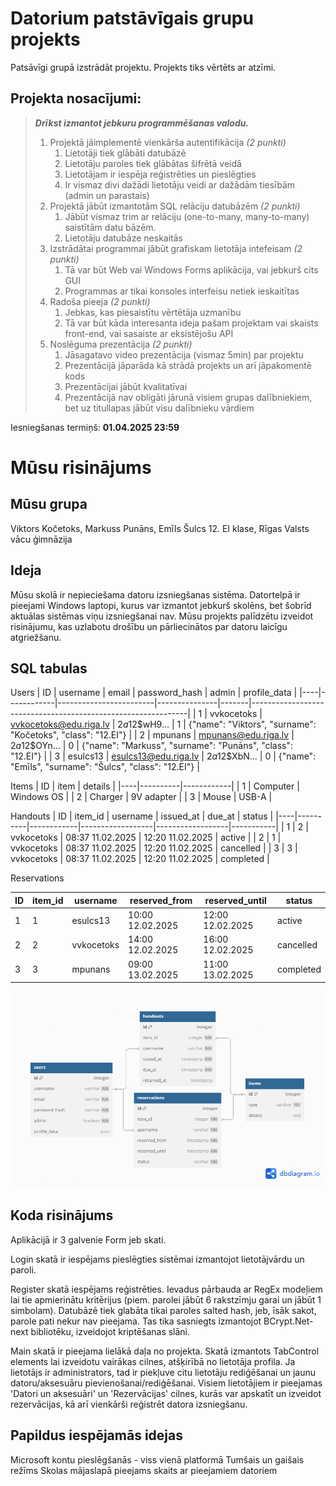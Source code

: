 # Datorium patstāvīgais grupu projekts
Patsāvīgi grupā izstrādāt projektu. Projekts tiks vērtēts ar atzīmi.

## Projekta nosacījumi:
> ***Drīkst izmantot jebkuru programmēšanas valodu.***
> 1. Projektā jāimplementē vienkārša autentifikācija *(2 punkti)*
>     1. Lietotāji tiek glābāti datubāzē
>     2. Lietotāju paroles tiek glābātas šifrētā veidā
>     3. Lietotājam ir iespēja reģistrēties un pieslēgties
>     4. Ir vismaz divi dažādi lietotāju veidi ar dažādām tiesībām (admin un parastais)
> 2. Projektā jābūt izmantotām SQL relāciju datubāzēm *(2 punkti)*
>     1. Jābūt vismaz trim ar relāciju (one-to-many, many-to-many) saistītām datu bāzēm.
>     2. Lietotāju datubāze neskaitās
> 3. Izstrādātai programmai jābūt grafiskam lietotāja intefeisam *(2 punkti)*
>     1. Tā var būt Web vai Windows Forms aplikācija, vai jebkurš cits GUI
>     2. Programmas ar tikai konsoles interfeisu netiek ieskaitītas
> 4. Radoša pieeja *(2 punkti)*
>     1. Jebkas, kas piesaistītu vērtētāja uzmanību
>     2. Tā var būt kāda interesanta ideja pašam projektam vai skaists front-end, vai sasaiste ar eksistējošu API
> 5. Noslēguma prezentācija *(2 punkti)*
>     1. Jāsagatavo video prezentācija (vismaz 5min) par projektu
>     2. Prezentācijā jāparāda kā strādā projekts un arī jāpakomentē kods
>     3. Prezentācijai jābūt kvalitatīvai
>     4. Prezentācijā nav obligāti jārunā visiem grupas dalībniekiem, bet uz titullapas jābūt visu dalībnieku vārdiem

Iesniegšanas termiņš: **01.04.2025 23:59**

# Mūsu risinājums

## Mūsu grupa
Viktors Kočetoks, Markuss Punāns, Emīls Šulcs
12. EI klase, Rīgas Valsts vācu ģimnāzija

## Ideja
Mūsu skolā ir nepieciešama datoru izsniegšanas sistēma. 
Datortelpā ir pieejami Windows laptopi, kurus var izmantot jebkurš skolēns, bet šobrīd aktuālas sistēmas viņu izsniegšanai nav. 
Mūsu projekts palīdzētu izveidot risinājumu, kas uzlabotu drošību un pārliecinātos par datoru laicīgu atgriežšanu.

## SQL tabulas
Users
| ID | username   | email                  | password_hash | admin | profile_data                                                 |
|----|------------|------------------------|---------------|-------|--------------------------------------------------------------|
| 1  | vvkocetoks | vvkocetoks@edu.riga.lv | $2a$12$wH9... | 1     | {"name": "Viktors", "surname": "Kočetoks", "class": "12.EI"} |
| 2  | mpunans    | mpunans@edu.riga.lv    | $2a$12$OYn... | 0     | {"name": "Markuss", "surname": "Punāns", "class": "12.EI"}   |
| 3  | esulcs13   | esulcs13@edu.riga.lv   | $2a$12$XbN... | 0     | {"name": "Emīls", "surname": "Šulcs", "class": "12.EI"}      |

Items
| ID | item     | details    |
|----|----------|------------|
| 1  | Computer | Windows OS |
| 2  | Charger  | 9V adapter |
| 3  | Mouse    | USB-A      |

Handouts
| ID | item_id  | username   | issued_at        | due_at           | status    |
|----|----------|------------|------------------|------------------|-----------|
| 1  | 2        | vvkocetoks | 08:37 11.02.2025 | 12:20 11.02.2025 | active    |
| 2  | 1        | vvkocetoks | 08:37 11.02.2025 | 12:20 11.02.2025 | cancelled |
| 3  | 3        | vvkocetoks | 08:37 11.02.2025 | 12:20 11.02.2025 | completed |

Reservations

| ID | item_id  | username   | reserved_from     | reserved_until   | status    |
|----|----------|------------|-------------------|------------------|-----------|
| 1  | 1        | esulcs13   | 10:00 12.02.2025  | 12:00 12.02.2025 | active    |
| 2  | 2        | vvkocetoks | 14:00 12.02.2025  | 16:00 12.02.2025 | cancelled |
| 3  | 3        | mpunans    | 09:00 13.02.2025  | 11:00 13.02.2025 | completed |

![ER diagramma datubāzei](er-diagram.png "ER diagramma")

## Koda risinājums
Aplikācijā ir 3 galvenie Form jeb skati.

Login skatā ir iespējams pieslēgties sistēmai izmantojot lietotājvārdu un paroli.

Register skatā iespējams reģistrēties. Ievadus pārbauda ar RegEx modeļiem lai tie apmierinātu kritērijus (piem. parolei jābūt 6 rakstzīmju garai un jābūt 1 simbolam). 
Datubāzē tiek glabāta tikai paroles salted hash, jeb, īsāk sakot, parole pati nekur nav pieejama. Tas tika sasniegts izmantojot BCrypt.Net-next bibliotēku, izveidojot kriptēšanas slāni.

Main skatā ir pieejama lielākā daļa no projekta. Skatā izmantots TabControl elements lai izveidotu vairākas cilnes, atšķirībā no lietotāja profila.
Ja lietotājs ir administrators, tad ir piekļuve citu lietotāju rediģēšanai un jaunu datoru/aksesuāru pievienošanai/rediģēšanai.
Visiem lietotājiem ir pieejamas 'Datori un aksesuāri' un 'Rezervācijas' cilnes, kurās var apskatīt un izveidot rezervācijas, kā arī vienkārši reģistrēt datora izsniegšanu.

## Papildus iespējamās idejas
Microsoft kontu pieslēgšanās - viss vienā platformā
Tumšais un gaišais režīms
Skolas mājaslapā pieejams skaits ar pieejamiem datoriem



